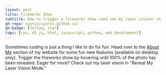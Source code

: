 ```yaml
---
layout: post
title: Fireworks Show
subtitle: How to trigger a fireworks show (and see my laser vision) on my website.
gh-repo: cyaris/cyaris.github.io/
gh-badge: [follow, star]
tags: [css, d3.js, html, javascript, python, web development]
---
```


Sometimes coding is just a thing I like to do for fun. Head over to the [About Me](https://cyaris.github.io/about_me/) section of my website for some fun new features (available on desktop only). Trigger the fireworks show by hovering until 100% of the photo has been revealed. Eager for more? Check out my laser vision in "Reveal My Laser Vision Mode."
